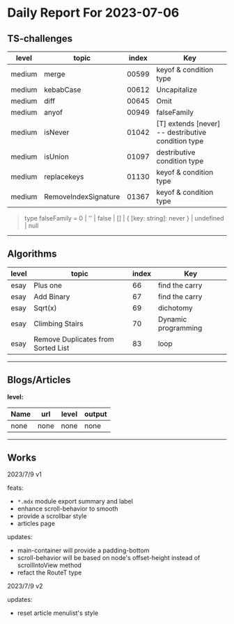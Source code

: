 # Daily Report For 2023-07-06

## TS-challenges

| level  | topic                | index | Key                                                |
| ------ | -------------------- | ----- | -------------------------------------------------- |
| medium | merge                | 00599 | keyof & condition type                             |
| medium | kebabCase            | 00612 | Uncapitalize                                       |
| medium | diff                 | 00645 | Omit                                               |
| medium | anyof                | 00949 | falseFamily                                        |
| medium | isNever              | 01042 | [T] extends [never] -- destributive condition type |
| medium | isUnion              | 01097 | destributive condition type                        |
| medium | replacekeys          | 01130 | keyof & condition type                             |
| medium | RemoveIndexSignature | 01367 | keyof & condition type                             |

> type falseFamily = 0 | '' | false | [] | { [key: string]: never } | undefined | null 

---

## Algorithms

| level | topic                              | index | Key                 |
| ----- | ---------------------------------- | ----- | ------------------- |
| esay  | Plus one                           | 66    | find the carry      |
| esay  | Add Binary                         | 67    | find the carry      |
| esay  | Sqrt(x)                            | 69    | dichotomy           |
| esay  | Climbing Stairs                    | 70    | Dynamic programming |
| esay  | Remove Duplicates from Sorted List | 83    | loop                |

---

## Blogs/Articles

**level:**

| Name | url  | level | output |
| ---- | ---- | ----- | ------ |
| none | none | none  | none   |

---

## Works

2023/7/9 v1

feats:
- `*.mdx` module export summary and label
- enhance scroll-behavior to smooth
- provide a scrollbar style
- articles page

updates:
- main-container will provide a padding-bottom
- scroll-behavior will be based on node's offset-height instead of scrollIntoView method
- refact the RouteT type

2023/7/9 v2

updates:
- reset article menulist's style